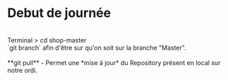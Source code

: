 # Debut de journée
<br/>
Terminal > cd shop-master<br/>
`git branch` afin d'être sur qu'on soit sur la branche "Master".<br/>
<br/>
**git pull** - Permet une *mise à jour* du Repository présent en local sur notre ordi.

